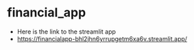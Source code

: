 # financial_app
- Here is the link to the streamlit app
- https://financialapp-bhl2jhn6yrrupgetm6xa6v.streamlit.app/
